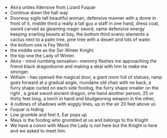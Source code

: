 - Akira unties Ildensive from Lizard Fuquar
-  Continue down the hall way
- Doorway sigils tall beautiful woman, defensive manner with a dome in front of it, middle third a really a tall guy a staff in one hand, dress coat, sword carved as gleaming magic sword, same defensive energy keeping snarling beasts at bay, the bottom third scenic elements a cactus next to a palm tree, pine tree with a desert and lots of water.
- the bottom one is Fey World.
- the middle one as the Ser Winter Knight.
- the top one the Lady of Winter.
-  Akira - mind numbing sensation- memory flashes  me approaching the friend black dragonborne and making a deal with him to make me stronger. 
- William - has opened the magical door, a giant room full of statues, ramp goes forward at a gradual angle, mundane old chair with no back, a furry shape curled on each side foodog, the furry shape smaller on the right , a great sword ancient dragon, one hand another person, 25 or thirty feet long, a torch in hand and bludgeoning weapon in the other,
- 4 outlines of shadows with wiggly lines, up in the air 20 feet above us 
- Fuquar is hiding
- Low grumble and feel it, Ear pops up
- Maus is the foodog who grumbled at us and belongs to the Knight
- We have a convo with Maus the Lady is not here but the Knight is here and we asked to meet him. 
